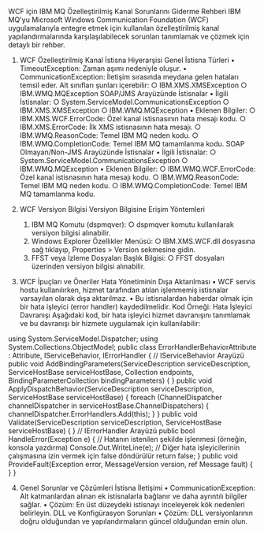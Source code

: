 WCF için IBM MQ Özelleştirilmiş Kanal Sorunlarını Giderme Rehberi
IBM MQ'yu Microsoft Windows Communication Foundation (WCF) uygulamalarıyla entegre etmek için kullanılan özelleştirilmiş kanal yapılandırmalarında karşılaşılabilecek sorunları tanımlamak ve çözmek için detaylı bir rehber.

1. WCF Özelleştirilmiş Kanal İstisna Hiyerarşisi
Genel İstisna Türleri
	• TimeoutException: Zaman aşımı nedeniyle oluşur.
	• CommunicationException: İletişim sırasında meydana gelen hataları temsil eder. Alt sınıfları şunları içerebilir:
		○ IBM.XMS.XMSException
		○ IBM.WMQ.MQException
SOAP/JMS Arayüzünde İstisnalar
	• İlgili İstisnalar:
		○ System.ServiceModel.CommunicationsException
		○ IBM.XMS.XMSException
		○ IBM.WMQ.MQException
	• Eklenen Bilgiler:
		○ IBM.XMS.WCF.ErrorCode: Özel kanal istisnasının hata mesajı kodu.
		○ IBM.XMS.ErrorCode: İlk XMS istisnasının hata mesajı.
		○ IBM.WMQ.ReasonCode: Temel IBM MQ neden kodu.
		○ IBM.WMQ.CompletionCode: Temel IBM MQ tamamlanma kodu.
SOAP Olmayan/Non-JMS Arayüzünde İstisnalar
	• İlgili İstisnalar:
		○ System.ServiceModel.CommunicationsException
		○ IBM.WMQ.MQException
	• Eklenen Bilgiler:
		○ IBM.WMQ.WCF.ErrorCode: Özel kanal istisnasının hata mesajı kodu.
		○ IBM.WMQ.ReasonCode: Temel IBM MQ neden kodu.
		○ IBM.WMQ.CompletionCode: Temel IBM MQ tamamlanma kodu.

2. WCF Versiyon Bilgisi
Versiyon Bilgisine Erişim Yöntemleri
	1. IBM MQ Komutu (dspmqver):
		○ dspmqver komutu kullanılarak versiyon bilgisi alınabilir.
	2. Windows Explorer Özellikler Menüsü:
		○ IBM.XMS.WCF.dll dosyasına sağ tıklayıp, Properties > Version sekmesine gidin.
	3. FFST veya İzleme Dosyaları Başlık Bilgisi:
		○ FFST dosyaları üzerinden versiyon bilgisi alınabilir.

3. WCF İpuçları ve Öneriler
Hata Yönetiminin Dışa Aktarılması
	• WCF servis hostu kullanılırken, hizmet tarafından atılan işlenmemiş istisnalar varsayılan olarak dışa aktarılmaz.
	• Bu istisnalardan haberdar olmak için bir hata işleyici (error handler) kaydedilmelidir.
Kod Örneği: Hata İşleyici Davranışı Aşağıdaki kod, bir hata işleyici hizmet davranışını tanımlamak ve bu davranışı bir hizmete uygulamak için kullanılabilir:

using System.ServiceModel.Dispatcher;using System.Collections.ObjectModel;
public class ErrorHandlerBehaviorAttribute : Attribute, IServiceBehavior, IErrorHandler{    // IServiceBehavior Arayüzü    public void AddBindingParameters(ServiceDescription serviceDescription,       ServiceHostBase serviceHostBase, Collection<ServiceEndpoint> endpoints,       BindingParameterCollection bindingParameters)    {    }
public void ApplyDispatchBehavior(ServiceDescription serviceDescription,        ServiceHostBase serviceHostBase)    {        foreach (ChannelDispatcher channelDispatcher in serviceHostBase.ChannelDispatchers) {            channelDispatcher.ErrorHandlers.Add(this);        }    }
public void Validate(ServiceDescription serviceDescription, ServiceHostBase serviceHostBase)    {    }
// IErrorHandler Arayüzü    public bool HandleError(Exception e)    {        // Hatanın istenilen şekilde işlenmesi (örneğin, konsola yazdırma)        Console.Out.WriteLine(e);
// Diğer hata işleyicilerinin çalışmasına izin vermek için false döndürülür        return false;    }
public void ProvideFault(Exception error, MessageVersion version, ref Message fault)    {    }}

4. Genel Sorunlar ve Çözümleri
İstisna İletişimi
	• CommunicationException: Alt katmanlardan alınan ek istisnalarla bağlanır ve daha ayrıntılı bilgiler sağlar.
	• Çözüm: En üst düzeydeki istisnayı inceleyerek kök nedenleri belirleyin.
DLL ve Konfigürasyon Sorunları
	• Çözüm: DLL versiyonlarının doğru olduğundan ve yapılandırmaların güncel olduğundan emin olun.
